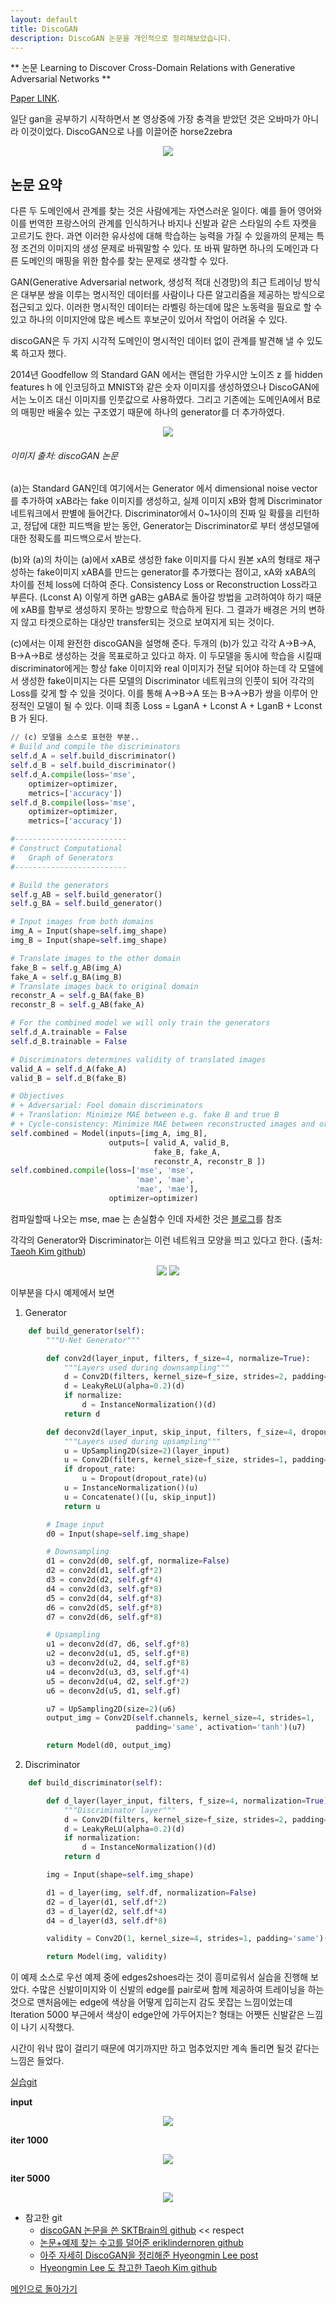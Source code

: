 ```yaml
---
layout: default
title: DiscoGAN
description: DiscoGAN 논문을 개인적으로 정리해보았습니다. 
---
```


** 논문 Learning to Discover Cross-Domain Relations with Generative Adversarial Networks **

[Paper LINK](https://arxiv.org/pdf/1703.05192.pdf).

일단 gan을 공부하기 시작하면서 본 영상중에 가장 충격을 받았던 것은 오바마가 아니라 이것이었다.
DiscoGAN으로 나를 이끌어준 horse2zebra

<p align="center">
    <img src="images/horse2zebra.gif" />
</p>


## 논문 요약 

다른 두 도메인에서 관계를 찾는 것은 사람에게는 자연스러운 일이다. 예를 들어 영어와 이를 번역한 프랑스어의 관계를 인식하거나 바지나 신발과 같은 스타일의 수트 자켓을 고르기도 한다. 
과연 이러한 유사성에 대해 학습하는 능력을 가질 수 있을까의 문제는 특정 조건의 이미지의 생성 문제로 바꿔말할 수 있다. 또 바꿔 말하면 하나의 도메인과 다른 도메인의 매핑을 위한 함수를 찾는 문제로 생각할 수 있다.

GAN(Generative Adversarial network, 생성적 적대 신경망)의 최근 트레이닝 방식은 대부분 쌍을 이루는 명시적인 데이터를 사람이나 다른 알고리즘을 제공하는 방식으로 접근되고 있다.
이러한 명시적인 데이터는 라벨링 하는데에 많은 노동력을 필요로 할 수 있고 하나의 이미지안에 많은 베스트 후보군이 있어서 작업이 어려울 수 있다.

discoGAN은 두 가지 시각적 도메인이 명시적인 데이터 없이 관계를 발견해 낼 수 있도록 하고자 했다.

2014년 Goodfellow 의 Standard GAN 에서는 랜덤한 가우시안 노이즈 z 를 hidden features h 에 인코딩하고 MNIST와 같은 숫자 이미지를 생성하였으나 DiscoGAN에서는 노이즈 대신 이미지를 인풋값으로 사용하였다. 
그리고 기존에는 도메인A에서 B로의 매핑만 배울수 있는 구조였기 때문에 하나의 generator를 더 추가하였다. 

<p align="center">
    <img src="images/discoGAN.PNG" />
</p>

######  이미지 출처:  discoGAN 논문 

(a)는 Standard GAN인데 여기에서는 Generator 에서 dimensional noise vector를 추가하여 xAB라는 fake 이미지를 생성하고, 실제 이미지 xB와 함께 Discriminator 네트워크에서 판별에 들어간다. Discriminator에서 0~1사이의 진짜 일 확률을 리턴하고, 정답에 대한 피드백을 받는 동안, Generator는 Discriminator로 부터 생성모델에 대한 정확도를 피드백으로서 받는다.

(b)와 (a)의 차이는 (a)에서 xAB로 생성한 fake 이미지를 다시 원본 xA의 형태로 재구성하는 fake이미지 xABA를 만드는 generator를 추가했다는 점이고, xA와 xABA의 차이를 전체 loss에 더하여 준다. Consistency Loss or Reconstruction Loss라고 부른다. (Lconst A) 
이렇게 하면 gAB는 gABA로 돌아갈 방법을 고려하여야 하기 때문에 xAB를 함부로 생성하지 못하는 방향으로 학습하게 된다. 그 결과가 배경은 거의 변하지 않고 타겟으로하는 대상만 transfer되는 것으로 보여지게 되는 것이다.


(c)에서는 이제 완전한 discoGAN을 설명해 준다. 두개의 (b)가 있고 각각 A->B->A, B->A->B로 생성하는 것을 목표로하고 있다고 하자. 이 두모델을 동시에 
학습을 시킬때 discriminator에게는 항상 fake 이미지와 real 이미지가 전달 되어야 하는데 각 모델에서 생성한 fake이미지는 다른 모델의 Discriminator 네트워크의 인풋이 되어 각각의 Loss를 갖게 할 수 있을 것이다. 이를 통해 A->B->A 또는 B->A->B가 쌍을 이루어 안정적인 모델이 될 수 있다.
이때 최종 Loss = LganA + Lconst A + LganB + Lconst B 가 된다.



```python
// (c) 모델을 소스로 표현한 부분..
# Build and compile the discriminators
self.d_A = self.build_discriminator()
self.d_B = self.build_discriminator()
self.d_A.compile(loss='mse',
    optimizer=optimizer,
    metrics=['accuracy'])
self.d_B.compile(loss='mse',
    optimizer=optimizer,
    metrics=['accuracy'])

#-------------------------
# Construct Computational
#   Graph of Generators
#-------------------------

# Build the generators
self.g_AB = self.build_generator()
self.g_BA = self.build_generator()

# Input images from both domains
img_A = Input(shape=self.img_shape)
img_B = Input(shape=self.img_shape)

# Translate images to the other domain
fake_B = self.g_AB(img_A)
fake_A = self.g_BA(img_B)
# Translate images back to original domain
reconstr_A = self.g_BA(fake_B)
reconstr_B = self.g_AB(fake_A)

# For the combined model we will only train the generators
self.d_A.trainable = False
self.d_B.trainable = False

# Discriminators determines validity of translated images
valid_A = self.d_A(fake_A)
valid_B = self.d_B(fake_B)

# Objectives
# + Adversarial: Fool domain discriminators
# + Translation: Minimize MAE between e.g. fake B and true B
# + Cycle-consistency: Minimize MAE between reconstructed images and original
self.combined = Model(inputs=[img_A, img_B],
                      outputs=[ valid_A, valid_B,
                                fake_B, fake_A,
                                reconstr_A, reconstr_B ])
self.combined.compile(loss=['mse', 'mse',
                            'mae', 'mae',
                            'mae', 'mae'],
                      optimizer=optimizer)

```

컴파일할때 나오는 mse, mae 는 손실함수 인데 자세한 것은 [블로그](http://www.engear.net/wp/tag/mse/)를 참조

각각의 Generator와 Discriminator는 이런 네트워크 모양을 띄고 있다고 한다. (출처: [Taeoh Kim github](https://github.com/taeoh-kim/Pytorch_DiscoGAN))

<p align="center">
    <img src="https://github.com/taeoh-kim/Pytorch_DiscoGAN/raw/master/images/Generator.PNG" />
    <img src="https://github.com/taeoh-kim/Pytorch_DiscoGAN/raw/master/images/Discriminator.PNG" />
</p>
    
이부분을 다시 예제에서 보면 
1. Generator

```python
    def build_generator(self):
        """U-Net Generator"""

        def conv2d(layer_input, filters, f_size=4, normalize=True):
            """Layers used during downsampling"""
            d = Conv2D(filters, kernel_size=f_size, strides=2, padding='same')(layer_input)
            d = LeakyReLU(alpha=0.2)(d)
            if normalize:
                d = InstanceNormalization()(d)
            return d

        def deconv2d(layer_input, skip_input, filters, f_size=4, dropout_rate=0):
            """Layers used during upsampling"""
            u = UpSampling2D(size=2)(layer_input)
            u = Conv2D(filters, kernel_size=f_size, strides=1, padding='same', activation='relu')(u)
            if dropout_rate:
                u = Dropout(dropout_rate)(u)
            u = InstanceNormalization()(u)
            u = Concatenate()([u, skip_input])
            return u

        # Image input
        d0 = Input(shape=self.img_shape)

        # Downsampling
        d1 = conv2d(d0, self.gf, normalize=False)
        d2 = conv2d(d1, self.gf*2)
        d3 = conv2d(d2, self.gf*4)
        d4 = conv2d(d3, self.gf*8)
        d5 = conv2d(d4, self.gf*8)
        d6 = conv2d(d5, self.gf*8)
        d7 = conv2d(d6, self.gf*8)

        # Upsampling
        u1 = deconv2d(d7, d6, self.gf*8)
        u2 = deconv2d(u1, d5, self.gf*8)
        u3 = deconv2d(u2, d4, self.gf*8)
        u4 = deconv2d(u3, d3, self.gf*4)
        u5 = deconv2d(u4, d2, self.gf*2)
        u6 = deconv2d(u5, d1, self.gf)

        u7 = UpSampling2D(size=2)(u6)
        output_img = Conv2D(self.channels, kernel_size=4, strides=1,
                            padding='same', activation='tanh')(u7)

        return Model(d0, output_img)

```

2. Discriminator

```python
    def build_discriminator(self):

        def d_layer(layer_input, filters, f_size=4, normalization=True):
            """Discriminator layer"""
            d = Conv2D(filters, kernel_size=f_size, strides=2, padding='same')(layer_input)
            d = LeakyReLU(alpha=0.2)(d)
            if normalization:
                d = InstanceNormalization()(d)
            return d

        img = Input(shape=self.img_shape)

        d1 = d_layer(img, self.df, normalization=False)
        d2 = d_layer(d1, self.df*2)
        d3 = d_layer(d2, self.df*4)
        d4 = d_layer(d3, self.df*8)

        validity = Conv2D(1, kernel_size=4, strides=1, padding='same')(d4)

        return Model(img, validity)

```

이 예제 소스로 우선 예제 중에 edges2shoes라는 것이 흥미로워서 실습을 진행해 보았다.
수많은 신발이미지와 이 신발의 edge를 pair로써 함께 제공하여 트레이닝을 하는 것으로 
맨처음에는 edge에 색상을 어떻게 입히는지 감도 못잡는 느낌이었는데 Iteration 5000 부근에서 
색상이 edge안에 가두어지는? 형태는 어쨋든 신발같은 느낌이 나기 시작했다.

시간이 워낙 많이 걸리기 때문에 여기까지만 하고 멈추었지만 계속 돌리면 될것 같다는 느낌은 들었다. 

[실습git](https://github.com/FullMooney/py_studies/blob/master/discogan/)

**input**
<p align="center">
    <img src="images/edges2shoesInput.PNG" />
</p>  

**iter 1000**
<p align="center">
    <img src="images/edges2shoesIter1000.png" />
</p>  

**iter 5000**
<p align="center">
    <img src="images/edges2shoesIter5000.png" />
</p>  



- 참고한 git
  - [discoGAN 논문을 쓴 SKTBrain의 github](https://github.com/SKTBrain/DiscoGAN) << respect
  - [논문+예제 찾는 수고를 덜어준 eriklindernoren github](https://github.com/eriklindernoren/Keras-GAN)
  - [아주 자세히 DiscoGAN을 정리해준 Hyeongmin Lee post](https://hyeongminlee.github.io/post/gan005_discogan/)
  - [Hyeongmin Lee 도 참고한 Taeoh Kim github](https://github.com/taeoh-kim/Pytorch_DiscoGAN)

[메인으로 돌아가기](./)
